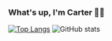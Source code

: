 ### What's up, I'm Carter 🤙🏼

[![Top Langs](https://github-readme-stats.vercel.app/api/top-langs/?username=carteralbrecht)](https://github.com/anuraghazra/github-readme-stats)
![GitHub stats](https://github-readme-stats.vercel.app/api?username=carteralbrecht&show_icons=true)  
